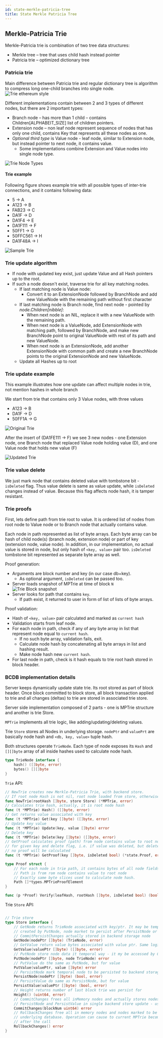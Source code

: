 ```yaml
---
id: state-merkle-patricia-tree
title: State Merkle Patricia Tree
---
```

## Merkle-Patricia Trie

Merkle-Patricia trie is combination of two tree data structures:
* Merkle tree – tree that uses child hash instead pointer
* Patricia trie – optimized dictionary tree

### Patricia trie
Main difference between Patricia trie and regular dictionary tree is algorithm to compress long one-child branches into single node.
![Trie ethereum style](worldstatetrie.png)

Different implementations contain between 2 and 3 types of different nodes, but there are 2 important types:
* Branch node – has more than 1 child – contains Children[ALPHABEIT_SIZE] list of children pointers.
* Extension node – non leaf node represent sequence of nodes that has only one child, contains Key that represents all these nodes as one.
* _Optional third type_ is Value node - leaf node, similar to Extension node, but instead pointer to next node, it contains value.
    * Some implementations combine Extension and Value nodes into single node type.

![Trie Node Types](MPT-Node-Types.png)

#### Trie example

Following figure shows example trie with all possible types of inter-trie connections, and it contains following data:
* 5        -> A
* A123     -> B
* FAB23    -> C
* DA1F     -> D
* DA1F4    -> E
* DA1F111  -> F
* 50FF1    -> G
* 50FFC561 -> H
* DA1F48A  -> I

![Sample Trie](MPT-Sample-Trie.png)

### Trie update algorithm

* If node with updated key exist, just update Value and all Hash pointers up to the root.
* If such a node doesn't exist, traverse trie for all key matching nodes.
    * If last matching node is Value node:
        * Convert it to an ExtensionNode followed by BranchNode and add new ValueNode with the remaining path without first character
    * If last matching node is Branch node, find next node - pointed by _node.Children[nibble]_:
        * When next node is an NIL, replace it with a new ValueNode with the remaining path.
        * When next node is a ValueNode, add ExtensionNode with matching path, followed by BranchNode, and make new BranchNode point to original ValueNode with rest of its path and new ValueNode.
        * When next node is an ExtensionNode, add another ExtensionNode with common path and create a new BranchNode points to the original ExtensionNode and new ValueNode.
    * Update all Hashes up to root

### Trie update example
This example illustrates how one update can affect multiple nodes in trie, not mention hashes in whole branch

We start from trie that contains only 3 Value nodes, with three values
* A123 -> B
* DA1F -> D
* 50FF1A -> G

![Original Trie](MPT-Update-1.png)


After the insert of (DA1FE111 -> F) we see 3 new nodes - one Extension node, one Branch node
that replaced Value node holding value (D), and one Value node that holds new value (F)

![Updated Trie](MPT-Update-2.png)

### Trie value delete

We just mark node that contains deleted value with tombstone bit - `isDeleted` flag. Thus value delete is same as value update, while `isDeleted` changes instead of value. Because this flag affects node hash, it is tamper resistant.

### Trie proofs

First, lets define path from trie root to value. It is ordered list of nodes from root node to Value node or to Branch node that actually contains value.

Each node in path represented as list of byte arrays. Each byte array can be hash of child node(s) (branch node, extension node) or part of key (extension node, value node).
In addition, in our implementation, no actual value is stored in node, but only hash of `<key, value>` pair too. `isDeleted` tombstone bit represented as separate byte array as well.

Proof generation:
- Arguments are block number and key (in our case db+key).
    - As optional argument, `isDeleted` can be passed too.
- Server loads snapshot of MPTrie at time of block `N` ![Trie Block snapshot](PatriciaMerkleTrie.png)
- Server looks for path that contains `key`.
    - If path exist, it returned to user in form of list of lists of byte arrays.

Proof validation:
- Hash of `<key, value>` pair calculated and marked as `current hash`
- Validation starts from leaf node.
- For each node in path, check if any of any byte array in list that represent node equal to `current hash`.
    - If no such byte array, validation fails, exit.
    - Calculate node hash by concatenating all byte arrays in list and hashing result.
    - Make node hash new `current hash`.
- For last node in path, check is it hash equals to trie root hash stored in block header.

### BCDB implementation details

Server keeps dynamically update state trie. Its root stored as part of block header.
Once block committed to block store, all block transaction applied to trie and all changes (deltas) to trie are stored in associated trie store.

Server side implementation composed of 2 parts - one is MPTrie structure and another is trie Store.

`MPTrie` implements all trie logic, like adding/updating/deleting values.

Trie `Store` stores all Nodes in underlying storage. `nodePtr` and `valuePrt` are basically node hash and `<db, key, value>` tuple hash.

Both structures operate `TrieNode`. Each type of node exposes its `Hash` and `[][]byte` array of all inside hashes used to calculate node hash.
```go
type TrieNode interface {
	hash() ([]byte, error)
	bytes() [][]byte
}
```

`Trie` API:
```go
// NewTrie creates new Merkle-Patricia Trie, with backend store.
// If root node Hash is not nil, root node loaded from store, otherwise, empty trie is created
func NewTrie(rootHash []byte, store Store) (*MPTrie, error)
// Calculates trie hash, actually, it is root node hash
func (t *MPTrie) Hash() ([]byte, error)
// Get returns value associated with key
func (t *MPTrie) Get(key []byte) ([]byte, error)
// Update key value
func (t *MPTrie) Update(key, value []byte) error
// Delete key
func (t *MPTrie) Delete(key []byte) ([]byte, error)
// GetProof calculates proof (path) from node contains value to root node in trie
// for given key and delete flag, i.e. if value was deleted, but delete flag id false,
// no proof will be calculated
func (t *MPTrie) GetProof(key []byte, isDeleted bool) (*state.Proof, error)

type Proof struct {
    // For each node in trie path, it contains bytes of all node fields and []byte{1} in case of deleted flag true
    // Path is from rom node contains value to root node
    // Exactly same byte slices used to calculate node hash.
    Path []*types.MPTrieProofElement
}

func (p *Proof) Verify(leafHash, rootHash []byte, isDeleted bool) (bool, error)
```

Trie `Store` API:
```go

// Trie store 
type Store interface {
	// GetNode returns TrieNode associated with key/ptr. It may be temporal node
	// created by PutNode, node market to persist after PersistNode or after executing
	// CommitPersistChanges actually stored in backend storage node
	GetNode(nodePtr []byte) (TrieNode, error)
	// GetValue return value bytes associated with value ptr. Same logic as in GetNode applies.
	GetValue(valuePtr []byte) ([]byte, error)
	// PutNode store node data it temporal way - it my be accessed by GetNode, but will not stored in backend store.
	PutNode(nodePtr []byte, node TrieNode) error
	// PutValue do the same as PutNode, but for value
	PutValue(valuePtr, value []byte) error
	// PersistNode mark temporal node to be persisted to backend storage in next call to CommitPersistChanges
	PersistNode(nodePtr []byte) (bool, error)
	// PersistValue do same as PersistNode, but for value
	PersistValue(valuePtr []byte) (bool, error)
	// Height returns number of last block trie was persist for
	Height() (uint64, error)
	// CommitChanges frees all inMemory nodes and actually stores nodes and value marked to be persist by
	// PersistNode and PersistValue in single backend store update - usually used with block number
	CommitChanges(blockNum uint64) error
	// RollbackChanges free all in memory nodes and nodes marked to be persist, without storing anything in
	// underlying database. Operation can cause to current MPTrie become invalid, so always reload trie
	// after the call
	RollbackChanges() error
}
```